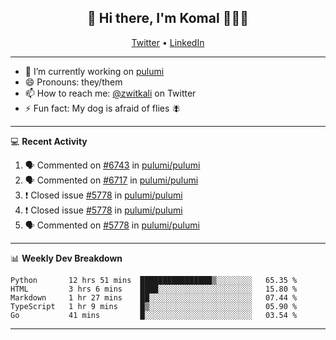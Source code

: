<h2 align="center"> 👋 Hi there, I'm Komal 🧑🏾‍💻 </h2>
<p align="center">
    <a href="https://twitter.com/zwitkali">Twitter</a> •
    <a href="https://www.linkedin.com/in/komal-ali/">LinkedIn</a>
</p>

--------

- 🔭 I’m currently working on [pulumi](https://github.com/pulumi/pulumi)
- 😄 Pronouns: they/them
- 📫 How to reach me: [@zwitkali](https://twitter.com/zwitkali) on Twitter
- ⚡ Fun fact: My dog is afraid of flies 🪰

--------
💻 **Recent Activity**

<!--START_SECTION:activity-->
1. 🗣 Commented on [#6743](https://github.com/pulumi/pulumi/issues/6743) in [pulumi/pulumi](https://github.com/pulumi/pulumi)
2. 🗣 Commented on [#6717](https://github.com/pulumi/pulumi/issues/6717) in [pulumi/pulumi](https://github.com/pulumi/pulumi)
3. ❗️ Closed issue [#5778](https://github.com/pulumi/pulumi/issues/5778) in [pulumi/pulumi](https://github.com/pulumi/pulumi)
4. ❗️ Closed issue [#5778](https://github.com/pulumi/pulumi/issues/5778) in [pulumi/pulumi](https://github.com/pulumi/pulumi)
5. 🗣 Commented on [#5778](https://github.com/pulumi/pulumi/issues/5778) in [pulumi/pulumi](https://github.com/pulumi/pulumi)
<!--END_SECTION:activity-->

--------

📊 **Weekly Dev Breakdown**
<!--START_SECTION:waka-->
```text
Python       12 hrs 51 mins  ████████████████▒░░░░░░░░   65.35 % 
HTML         3 hrs 6 mins    ████░░░░░░░░░░░░░░░░░░░░░   15.80 % 
Markdown     1 hr 27 mins    ██░░░░░░░░░░░░░░░░░░░░░░░   07.44 % 
TypeScript   1 hr 9 mins     █▒░░░░░░░░░░░░░░░░░░░░░░░   05.90 % 
Go           41 mins         █░░░░░░░░░░░░░░░░░░░░░░░░   03.54 % 
```
<!--END_SECTION:waka-->

--------